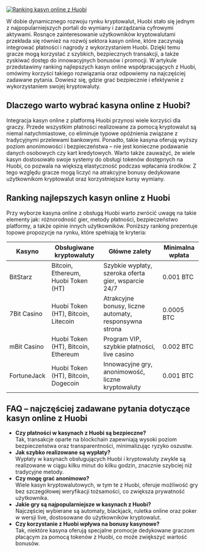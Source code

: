 [![Ranking kasyn online z Huobi](https://123-caf.pages.dev/gitsignup.png)](https://vrmoo.ru/Bt82HjjY)

<p>W dobie dynamicznego rozwoju rynku kryptowalut, Huobi stało się jednym z najpopularniejszych portali do wymiany i zarządzania cyfrowymi aktywami. Rosnące zainteresowanie użytkowników kryptowalutami przekłada się również na rozwój sektora kasyn online, które zaczynają integrować płatności i nagrody z wykorzystaniem Huobi. Dzięki temu gracze mogą korzystać z szybkich, bezpiecznych transakcji, a także zyskiwać dostęp do innowacyjnych bonusów i promocji. W artykule przedstawimy ranking najlepszych kasyn online współpracujących z Huobi, omówimy korzyści takiego rozwiązania oraz odpowiemy na najczęściej zadawane pytania. Dowiesz się, gdzie grać bezpiecznie i efektywnie z wykorzystaniem swojej kryptowaluty.</p>  <h2>Dlaczego warto wybrać kasyna online z Huobi?</h2> <p>Integracja kasyn online z platformą Huobi przynosi wiele korzyści dla graczy. Przede wszystkim płatności realizowane za pomocą kryptowalut są niemal natychmiastowe, co eliminuje typowe opóźnienia związane z tradycyjnymi przelewami bankowymi. Ponadto, takie kasyna oferują wyższy poziom anonimowości i bezpieczeństwa – nie jest konieczne podawanie danych osobowych czy kart kredytowych. Warto także zauważyć, że wiele kasyn dostosowało swoje systemy do obsługi tokenów dostępnych na Huobi, co pozwala na większą elastyczność podczas wpłacania środków. Z tego względu gracze mogą liczyć na atrakcyjne bonusy dedykowane użytkownikom kryptowalut oraz korzystniejsze kursy wymiany.</p>  <h2>Ranking najlepszych kasyn online z Huobi</h2> <p>Przy wyborze kasyna online z obsługą Huobi warto zwrócić uwagę na takie elementy jak: różnorodność gier, metody płatności, bezpieczeństwo platformy, a także opinie innych użytkowników. Poniższy ranking prezentuje topowe propozycje na rynku, które spełniają te kryteria:</p>  <table>   <thead>     <tr>       <th>Kasyno</th>       <th>Obsługiwane kryptowaluty</th>       <th>Główne zalety</th>       <th>Minimalna wpłata</th>     </tr>   </thead>   <tbody>     <tr>       <td>BitStarz</td>       <td>Bitcoin, Ethereum, Huobi Token (HT)</td>       <td>Szybkie wypłaty, szeroka oferta gier, wsparcie 24/7</td>       <td>0.001 BTC</td>     </tr>     <tr>       <td>7Bit Casino</td>       <td>Huobi Token (HT), Bitcoin, Litecoin</td>       <td>Atrakcyjne bonusy, liczne automaty, responsywna strona</td>       <td>0.0005 BTC</td>     </tr>     <tr>       <td>mBit Casino</td>       <td>Huobi Token (HT), Bitcoin, Ethereum</td>       <td>Program VIP, szybkie płatności, live casino</td>       <td>0.002 BTC</td>     </tr>     <tr>       <td>FortuneJack</td>       <td>Huobi Token (HT), Bitcoin, Dogecoin</td>       <td>Innowacyjne gry, anonimowość, liczne kryptowaluty</td>       <td>0.001 BTC</td>     </tr>   </tbody> </table>  <h2>FAQ – najczęściej zadawane pytania dotyczące kasyn online z Huobi</h2> <ul>   <li><strong>Czy płatności w kasynach z Huobi są bezpieczne?</strong><br>Tak, transakcje oparte na blockchain zapewniają wysoki poziom bezpieczeństwa oraz transparentności, minimalizując ryzyko oszustw.</li>   <li><strong>Jak szybko realizowane są wypłaty?</strong><br>Wypłaty w kasynach obsługujących Huobi i kryptowaluty zwykle są realizowane w ciągu kilku minut do kilku godzin, znacznie szybciej niż tradycyjne metody.</li>   <li><strong>Czy mogę grać anonimowo?</strong><br>Wiele kasyn kryptowalutowych, w tym te z Huobi, oferuje możliwość gry bez szczegółowej weryfikacji tożsamości, co zwiększa prywatność użytkownika.</li>   <li><strong>Jakie gry są najpopularniejsze w kasynach z Huobi?</strong><br>Najczęściej wybierane są automaty, blackjack, ruletka online oraz poker w wersji live, dostosowane do użytkowników kryptowalut.</li>   <li><strong>Czy korzystanie z Huobi wpływa na bonusy kasynowe?</strong><br>Tak, niektóre kasyna oferują specjalne promocje dedykowane graczom płacącym za pomocą tokenów z Huobi, co może zwiększyć wartość bonusów.</li> </ul>